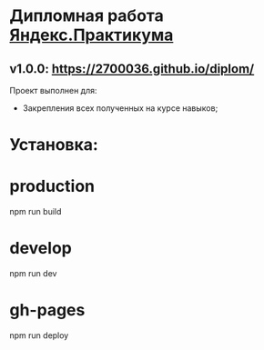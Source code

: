 # Дипломная работа [Яндекс.Практикума](https://praktikum.yandex.ru/) 
## v1.0.0: https://2700036.github.io/diplom/
Проект выполнен для:    
  * Закрепления всех полученных на курсе навыков;  
  
#  Установка:
# production
npm run build
# develop
npm run dev
# gh-pages
npm run deploy
